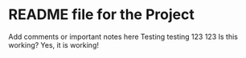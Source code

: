 # README file for the Project
Add comments or important notes here
Testing testing 123 123
Is this working?
Yes, it is working!